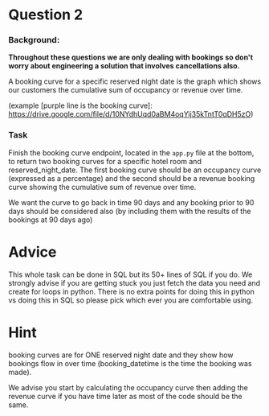 # Question 2

### Background:

**Throughout these questions we are only dealing with bookings so don't worry about engineering a solution that involves cancellations also.**

A booking curve for a specific reserved night date is the graph which shows our
customers the cumulative sum of occupancy or revenue over time.

(example [purple line is the booking curve]: https://drive.google.com/file/d/10NYdhUqd0aBM4oqYij35kTntT0qDH5zO)

### Task 

Finish the booking curve endpoint, located in the `app.py` file at the bottom, to return two booking curves for a specific
hotel room and reserved_night_date. The first booking curve should be an occupancy curve (expressed as a percentage) 
and the second should be a revenue booking curve showing the cumulative sum of revenue over time.

We want the curve to go back in time 90 days and any booking prior to 90 days should be considered also (by including them with the results of the bookings at 90 days ago)

# Advice
This whole task can be done in SQL but its 50+ lines of SQL if you do. We strongly advise if you are getting stuck you just fetch the data you need and create for loops in python. There is no extra points for doing this in python vs doing this in SQL so please pick which ever you are comfortable using.

# Hint
booking curves are for ONE  reserved night date and they show how bookings flow in over time (booking_datetime is the time the booking was made).

We advise you start by calculating the occupancy curve then adding the revenue curve if you have time later as most of the code should be the same.

